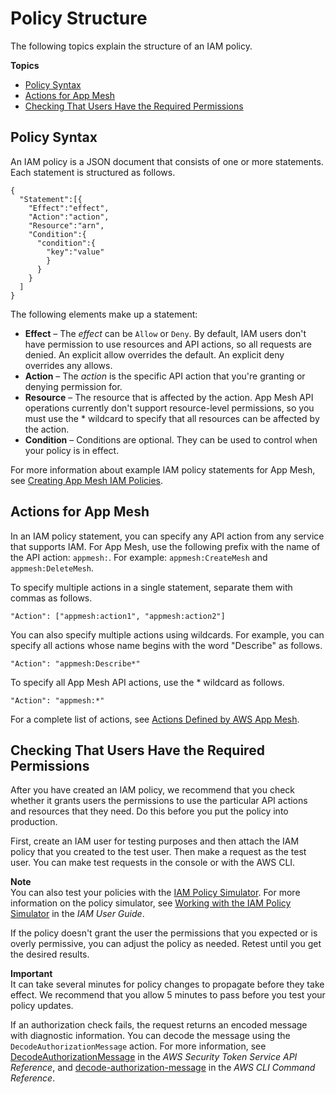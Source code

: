 # Policy Structure<a name="iam-policy-structure"></a>

The following topics explain the structure of an IAM policy\.

**Topics**
+ [Policy Syntax](#policy-syntax)
+ [Actions for App Mesh](#UsingWithAppMesh_Actions)
+ [Checking That Users Have the Required Permissions](#check-required-permissions)

## Policy Syntax<a name="policy-syntax"></a>

An IAM policy is a JSON document that consists of one or more statements\. Each statement is structured as follows\.

```
{
  "Statement":[{
    "Effect":"effect",
    "Action":"action",
    "Resource":"arn",
    "Condition":{
      "condition":{
        "key":"value"
        }
      }
    }
  ]
}
```

The following elements make up a statement:
+ **Effect** – The *effect* can be `Allow` or `Deny`\. By default, IAM users don't have permission to use resources and API actions, so all requests are denied\. An explicit allow overrides the default\. An explicit deny overrides any allows\.
+ **Action** – The *action* is the specific API action that you're granting or denying permission for\. 
+ **Resource** – The resource that is affected by the action\. App Mesh API operations currently don't support resource\-level permissions, so you must use the \* wildcard to specify that all resources can be affected by the action\. 
+ **Condition** – Conditions are optional\. They can be used to control when your policy is in effect\.

For more information about example IAM policy statements for App Mesh, see [Creating App Mesh IAM Policies](MESH_IAM_user_policies.md)\. 

## Actions for App Mesh<a name="UsingWithAppMesh_Actions"></a>

In an IAM policy statement, you can specify any API action from any service that supports IAM\. For App Mesh, use the following prefix with the name of the API action: `appmesh:`\. For example: `appmesh:CreateMesh` and `appmesh:DeleteMesh`\.

To specify multiple actions in a single statement, separate them with commas as follows\.

```
"Action": ["appmesh:action1", "appmesh:action2"]
```

You can also specify multiple actions using wildcards\. For example, you can specify all actions whose name begins with the word "Describe" as follows\.

```
"Action": "appmesh:Describe*"
```

To specify all App Mesh API actions, use the \* wildcard as follows\.

```
"Action": "appmesh:*"
```

For a complete list of actions, see [Actions Defined by AWS App Mesh](https://docs.aws.amazon.com/IAM/latest/UserGuide/list_awsappmesh.html#awsappmesh-actions-as-permissions)\.

## Checking That Users Have the Required Permissions<a name="check-required-permissions"></a>

After you have created an IAM policy, we recommend that you check whether it grants users the permissions to use the particular API actions and resources that they need\. Do this before you put the policy into production\.

First, create an IAM user for testing purposes and then attach the IAM policy that you created to the test user\. Then make a request as the test user\. You can make test requests in the console or with the AWS CLI\. 

**Note**  
You can also test your policies with the [IAM Policy Simulator](https://policysim.aws.amazon.com/home/index.jsp?#)\. For more information on the policy simulator, see [Working with the IAM Policy Simulator](https://docs.aws.amazon.com/IAM/latest/UserGuide/policies_testing-policies.html) in the *IAM User Guide*\.

If the policy doesn't grant the user the permissions that you expected or is overly permissive, you can adjust the policy as needed\. Retest until you get the desired results\. 

**Important**  
It can take several minutes for policy changes to propagate before they take effect\. We recommend that you allow 5 minutes to pass before you test your policy updates\.

If an authorization check fails, the request returns an encoded message with diagnostic information\. You can decode the message using the `DecodeAuthorizationMessage` action\. For more information, see [DecodeAuthorizationMessage](https://docs.aws.amazon.com/STS/latest/APIReference/API_DecodeAuthorizationMessage.html) in the *AWS Security Token Service API Reference*, and [decode\-authorization\-message](https://docs.aws.amazon.com/cli/latest/reference/sts/decode-authorization-message.html) in the *AWS CLI Command Reference*\.